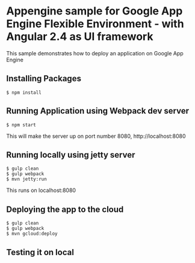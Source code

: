 # Appengine sample for Google App Engine Flexible Environment - with Angular 2.4 as UI framework
This sample demonstrates how to deploy an application on Google App Engine

## Installing Packages
	$ npm install

## Running Application using Webpack dev server
	$ npm start
This will make the server up on port number 8080, http://localhost:8080

## Running locally using jetty server
	$ gulp clean
	$ gulp webpack
    $ mvn jetty:run
This runs on localhost:8080

## Deploying the app to the cloud
	$ gulp clean
	$ gulp webpack
    $ mvn gcloud:deploy

## Testing it on local
